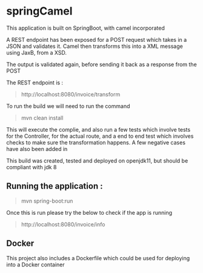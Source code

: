 # springCamel

This application is built on SpringBoot, with camel incorporated

A REST endpoint has been exposed for a POST request which takes in a JSON and validates it.
Camel then transforms this into a XML message using JaxB, from a XSD.

The output is validated again, before sending it back as a response from the POST

The REST endpoint is :
>http://localhost:8080/invoice/transform

To run the build we will need to run the command
>mvn clean install

This will execute the complie, and also run a few tests which involve tests for the Controller, for the actual route, and a end to end test which involves checks to make sure the transformation happens.
A few negative cases have also been added in

This build was created, tested and deployed on openjdk11, but should be compliant with jdk 8
 
## Running the application :

>mvn spring-boot:run

Once this is run please try the below to check if the app is running
>http://localhost:8080/invoice/info

## Docker

This project also includes a Dockerfile which could be used for deploying into a Docker container